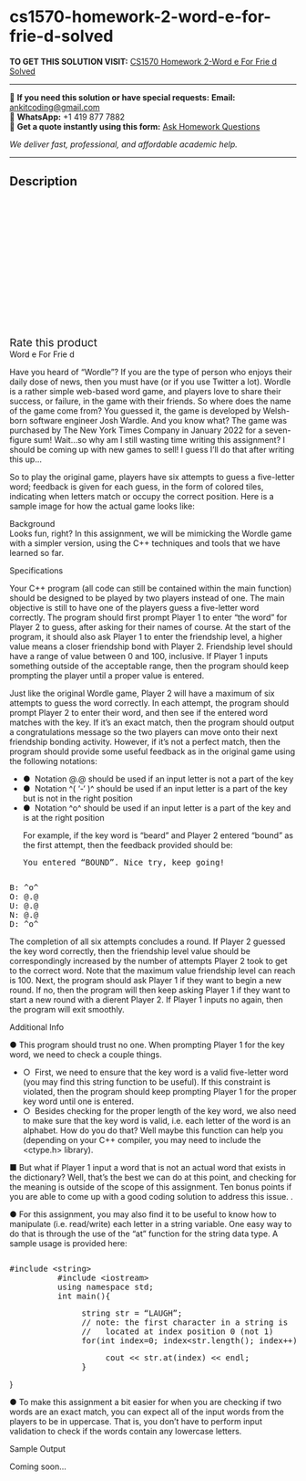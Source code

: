 # cs1570-homework-2-word-e-for-frie-d-solved
**TO GET THIS SOLUTION VISIT:** [CS1570 Homework 2-Word e For Frie d Solved](https://www.ankitcodinghub.com/product/cs1570-homework-2-word-e-for-frie-d-solved/)


---

📩 **If you need this solution or have special requests:** **Email:** ankitcoding@gmail.com  
📱 **WhatsApp:** +1 419 877 7882  
📄 **Get a quote instantly using this form:** [Ask Homework Questions](https://www.ankitcodinghub.com/services/ask-homework-questions/)

*We deliver fast, professional, and affordable academic help.*

---

<h2>Description</h2>



<div class="kk-star-ratings kksr-auto kksr-align-center kksr-valign-top" data-payload="{&quot;align&quot;:&quot;center&quot;,&quot;id&quot;:&quot;101949&quot;,&quot;slug&quot;:&quot;default&quot;,&quot;valign&quot;:&quot;top&quot;,&quot;ignore&quot;:&quot;&quot;,&quot;reference&quot;:&quot;auto&quot;,&quot;class&quot;:&quot;&quot;,&quot;count&quot;:&quot;0&quot;,&quot;legendonly&quot;:&quot;&quot;,&quot;readonly&quot;:&quot;&quot;,&quot;score&quot;:&quot;0&quot;,&quot;starsonly&quot;:&quot;&quot;,&quot;best&quot;:&quot;5&quot;,&quot;gap&quot;:&quot;4&quot;,&quot;greet&quot;:&quot;Rate this product&quot;,&quot;legend&quot;:&quot;0\/5 - (0 votes)&quot;,&quot;size&quot;:&quot;24&quot;,&quot;title&quot;:&quot;CS1570 Homework 2-Word e For Frie d Solved&quot;,&quot;width&quot;:&quot;0&quot;,&quot;_legend&quot;:&quot;{score}\/{best} - ({count} {votes})&quot;,&quot;font_factor&quot;:&quot;1.25&quot;}">

<div class="kksr-stars">

<div class="kksr-stars-inactive">
            <div class="kksr-star" data-star="1" style="padding-right: 4px">


<div class="kksr-icon" style="width: 24px; height: 24px;"></div>
        </div>
            <div class="kksr-star" data-star="2" style="padding-right: 4px">


<div class="kksr-icon" style="width: 24px; height: 24px;"></div>
        </div>
            <div class="kksr-star" data-star="3" style="padding-right: 4px">


<div class="kksr-icon" style="width: 24px; height: 24px;"></div>
        </div>
            <div class="kksr-star" data-star="4" style="padding-right: 4px">


<div class="kksr-icon" style="width: 24px; height: 24px;"></div>
        </div>
            <div class="kksr-star" data-star="5" style="padding-right: 4px">


<div class="kksr-icon" style="width: 24px; height: 24px;"></div>
        </div>
    </div>

<div class="kksr-stars-active" style="width: 0px;">
            <div class="kksr-star" style="padding-right: 4px">


<div class="kksr-icon" style="width: 24px; height: 24px;"></div>
        </div>
            <div class="kksr-star" style="padding-right: 4px">


<div class="kksr-icon" style="width: 24px; height: 24px;"></div>
        </div>
            <div class="kksr-star" style="padding-right: 4px">


<div class="kksr-icon" style="width: 24px; height: 24px;"></div>
        </div>
            <div class="kksr-star" style="padding-right: 4px">


<div class="kksr-icon" style="width: 24px; height: 24px;"></div>
        </div>
            <div class="kksr-star" style="padding-right: 4px">


<div class="kksr-icon" style="width: 24px; height: 24px;"></div>
        </div>
    </div>
</div>


<div class="kksr-legend" style="font-size: 19.2px;">
            <span class="kksr-muted">Rate this product</span>
    </div>
    </div>
<div class="page" title="Page 1">
<div class="section">
<div class="layoutArea">
<div class="column">
Word e For Frie d

Have you heard of “Wordle”? If you are the type of person who enjoys their daily dose of news, then you must have (or if you use Twitter a lot). Wordle is a rather simple web-based word game, and players love to share their success, or failure, in the game with their friends. So where does the name of the game come from? You guessed it, the game is developed by Welsh-born software engineer Josh Wardle. And you know what? The game was purchased by The New York Times Company in January 2022 for a seven-figure sum! Wait…so why am I still wasting time writing this assignment? I should be coming up with new games to sell! I guess I’ll do that after writing this up…

So to play the original game, players have six attempts to guess a five-letter word; feedback is given for each guess, in the form of colored tiles, indicating when letters match or occupy the correct position. Here is a sample image for how the actual game looks like:

</div>
</div>
<div class="layoutArea">
<div class="column">
Background

</div>
</div>
</div>
</div>
<div class="page" title="Page 2">
<div class="section">
<div class="layoutArea">
<div class="column">
Looks fun, right? In this assignment, we will be mimicking the Wordle game with a simpler version, using the C++ techniques and tools that we have learned so far.

Specifications

Your C++ program (all code can still be contained within the main function) should be designed to be played by two players instead of one. The main objective is still to have one of the players guess a five-letter word correctly. The program should first prompt Player 1 to enter “the word” for Player 2 to guess, after asking for their names of course. At the start of the program, it should also ask Player 1 to enter the friendship level, a higher value means a closer friendship bond with Player 2. Friendship level should have a range of value between 0 and 100, inclusive. If Player 1 inputs something outside of the acceptable range, then the program should keep prompting the player until a proper value is entered.

Just like the original Wordle game, Player 2 will have a maximum of six attempts to guess the word correctly. In each attempt, the program should prompt Player 2 to enter their word, and then see if the entered word matches with the key. If it’s an exact match, then the program should output a congratulations message so the two players can move onto their next friendship bonding activity. However, if it’s not a perfect match, then the program should provide some useful feedback as in the original game using the following notations:

<ul>
<li>● &nbsp;Notation @.@ should be used if an input letter is not a part of the key</li>
<li>● &nbsp;Notation ^( ‘-‘ )^ should be used if an input letter is a part of the key
but is not in the right position
</li>
<li>● &nbsp;Notation ^o^ should be used if an input letter is a part of the key and is
at the right position

For example, if the key word is “beard” and Player 2 entered “bound” as the first attempt, then the feedback provided should be:

<pre>You entered “BOUND”. Nice try, keep going!
</pre>
</li>
</ul>
</div>
</div>
</div>
</div>
<div class="page" title="Page 3">
<div class="section">
<div class="layoutArea">
<div class="column">
<pre>B: ^o^
O: @.@
U: @.@
N: @.@
D: ^o^
</pre>
The completion of all six attempts concludes a round. If Player 2 guessed the key word correctly, then the friendship level value should be correspondingly increased by the number of attempts Player 2 took to get to the correct word. Note that the maximum value friendship level can reach is 100. Next, the program should ask Player 1 if they want to begin a new round. If no, then the program will then keep asking Player 1 if they want to start a new round with a dierent Player 2. If Player 1 inputs no again, then the program will exit smoothly.

Additional Info

● This program should trust no one. When prompting Player 1 for the key word, we need to check a couple things.

<ul>
<li>○ &nbsp;First, we need to ensure that the key word is a valid five-letter word (you may find this string function to be useful). If this constraint is violated, then the program should keep prompting Player 1 for the proper key word until one is entered.</li>
<li>○ &nbsp;Besides checking for the proper length of the key word, we also need to make sure that the key word is valid, i.e. each letter of the word is an alphabet. How do you do that? Well maybe this function can help you (depending on your C++ compiler, you may need to include the &lt;ctype.h&gt; library).</li>
</ul>
■ But what if Player 1 input a word that is not an actual word that exists in the dictionary? Well, that’s the best we can do at this point, and checking for the meaning is outside of the scope of this assignment. Ten bonus points if you are able to come up with a good coding solution to address this issue. .

● For this assignment, you may also find it to be useful to know how to manipulate (i.e. read/write) each letter in a string variable. One easy way to do that is through the use of the “at” function for the string data type. A sample usage is provided here:

</div>
</div>
</div>
</div>
<div class="page" title="Page 4">
<div class="section">
<div class="layoutArea">
<div class="column">
<pre>#include &lt;string&gt;
          #include &lt;iostream&gt;
          using namespace std;
          int main(){
</pre>
<pre>               string str = “LAUGH”;
               // note: the first character in a string is
               //   located at index position 0 (not 1)
               for(int index=0; index&lt;str.length(); index++){
</pre>
<pre>                    cout &lt;&lt; str.at(index) &lt;&lt; endl;
               }
</pre>
}

● To make this assignment a bit easier for when you are checking if two words are an exact match, you can expect all of the input words from the players to be in uppercase. That is, you don’t have to perform input validation to check if the words contain any lowercase letters.

Sample Output

Coming soon…

</div>
</div>
</div>
</div>
